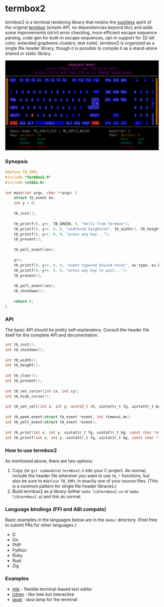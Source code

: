# termbox2

termbox2 is a terminal rendering library that retains the [suckless][0] spirit
of the original [termbox][1] (simple API, no dependencies beyond libc) and adds
some improvements (strict error checking, more efficient escape sequence
parsing, code gen for built-in escape sequences, opt-in support for 32-bit
color, extended grapheme clusters, test suite). termbox2 is organized as a
single file header library, though it is possible to compile it as a
stand-alone shared or static library.

![keyboard demo](demo/keyboard.gif)

### Synopsis

```c
#define TB_IMPL
#include "termbox2.h"
#include <stdio.h>

int main(int argc, char **argv) {
    struct tb_event ev;
    int y = 0;

    tb_init();

    tb_printf(0, y++, TB_GREEN, 0, "hello from termbox");
    tb_printf(0, y++, 0, 0, "width=%d height=%d", tb_width(), tb_height());
    tb_printf(0, y++, 0, 0, "press any key...");
    tb_present();

    tb_poll_event(&ev);

    y++;
    tb_printf(0, y++, 0, 0, "event type=%d key=%d ch=%c", ev.type, ev.key, ev.ch);
    tb_printf(0, y++, 0, 0, "press any key to quit...");
    tb_present();

    tb_poll_event(&ev);
    tb_shutdown();

    return 0;
}
```

### API

The basic API should be pretty self-explanatory. Consult the header file itself
for the complete API and documentation.

```c
int tb_init();
int tb_shutdown();

int tb_width();
int tb_height();

int tb_clear();
int tb_present();

int tb_set_cursor(int cx, int cy);
int tb_hide_cursor();

int tb_set_cell(int x, int y, uint32_t ch, uintattr_t fg, uintattr_t bg);

int tb_peek_event(struct tb_event *event, int timeout_ms);
int tb_poll_event(struct tb_event *event);

int tb_print(int x, int y, uintattr_t fg, uintattr_t bg, const char *str);
int tb_printf(int x, int y, uintattr_t fg, uintattr_t bg, const char *fmt, ...);
```

### How to use termbox2

As mentioned above, there are two options:

1. Copy (or `git submodule`) `termbox2.h` into your C project. As normal,
   include the header file wherever you want to use `tb_*` functions, but also
   be sure to `#define TB_IMPL` in exactly one of your source files. (This is a
   common pattern for single file header libraries.)
2. Build termbox2 as a library (either `make libtermbox2.so` or
   `make libtermbox2.a`) and link as normal.

### Language bindings (FFI and ABI compats)

Basic examples in the languages below are in the `demo/` directory. (Feel free
to submit PRs for other languages.)

* D
* Go
* PHP
* Python
* Ruby
* Rust
* Zig

### Examples

* [mle][2] - flexible terminal-based text editor
* [ictree][3] - like tree but interactive
* [lavat][4] - lava lamp for the terminal

[0]: https://suckless.org
[1]: https://github.com/termbox/termbox
[2]: https://github.com/adsr/mle
[3]: https://github.com/NikitaIvanovV/ictree
[4]: https://github.com/AngelJumbo/lavat
